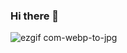 ### Hi there 👋
![ezgif com-webp-to-jpg](https://github.com/kmudike/kmudike/assets/145083232/829c0846-9e30-4f46-8d6d-dd2b1d5c7a01)

<!--
**kmudike/kmudike** is a ✨ _special_ ✨ repository because its `README.md` (this file) appears on your GitHub profile.

Here are some ideas to get you started:

- 🔭 I’m currently working on ...
- 🌱 I’m currently learning ...
- 👯 I’m looking to collaborate on ...
- 🤔 I’m looking for help with ...
- 💬 Ask me about ...
- 📫 How to reach me: ...
- 😄 Pronouns: ...
- ⚡ Fun fact: ...
-->
